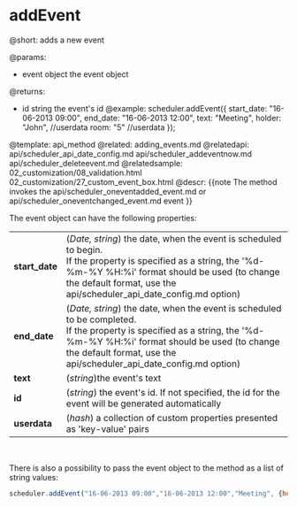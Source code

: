 addEvent
=============
@short: 
	adds a new event

@params: 
- event	object	the event object

@returns:
- id	string	the event's id
@example: 
scheduler.addEvent({
	start_date: "16-06-2013 09:00",
	end_date:	"16-06-2013 12:00",
	text:	"Meeting",
	holder:	"John", //userdata
    room:	"5"     //userdata
});



@template:	api_method
@related:
	adding_events.md
@relatedapi:
	api/scheduler_api_date_config.md
    api/scheduler_addeventnow.md
    api/scheduler_deleteevent.md
@relatedsample:
	02_customization/08_validation.html
    02_customization/27_custom_event_box.html
@descr: 
{{note
The method invokes the api/scheduler_oneventadded_event.md or api/scheduler_oneventchanged_event.md event
}}

The event object can have the following properties:

<table class="webixdoc_links">
	<tbody>
    	<tr>
			<td class="webixdoc_links0"><b>start_date</b></td>
			<td>(<i>Date, string</i>) the date, when the event is scheduled to begin.<br> If the property is specified as a string, the '%d-%m-%Y %H:%i' format should be used (to change the default format, use the api/scheduler_api_date_config.md option)</td>
		</tr>
		<tr>
			<td class="webixdoc_links0"><b>end_date</b></td>
			<td>(<i>Date, string</i>) the date, when the event is scheduled  to be completed. <br> If the property is specified as a string, the '%d-%m-%Y %H:%i' format should be used (to change the default format, use the api/scheduler_api_date_config.md option)</td>		</tr>
        <tr>
			<td class="webixdoc_links0"><b>text</b></td>
			<td>(<i>string</i>)the event's text</td>
		</tr>
        <tr>
			<td class="webixdoc_links0"><b>id</b></td>
			<td>(<i>string</i>) the event's id. If not specified, the id for the event will be generated automatically</td>
		</tr>
        <tr>
			<td class="webixdoc_links0"><b>userdata</b></td>
			<td>(<i>hash</i>)  a collection of custom properties presented as 'key-value' pairs </td>
		</tr>
    </tbody>
</table>

<br>

There is also a possibility to pass the event object to the method as a list of string values:

~~~js
scheduler.addEvent("16-06-2013 09:00","16-06-2013 12:00","Meeting", {holder:"John"})
~~~

